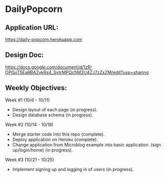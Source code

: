 # DailyPopcorn

## Application URL:
https://daily-popcorn.herokuapp.com


## Design Doc:
https://docs.google.com/document/d/1zR-OPGuT5EaRBA2vkRs4_SytrMPQcfiM2U4ZJ7zZxZM/edit?usp=sharing


## Weekly Objectives:

Week #1 (10/6 - 10/11)
- Design layout of each page (in progress).
- Design database schema (in progress).

Week #2 (10/14 - 10/18)
- Merge starter code into this repo (complete).
- Deploy application on Heroku (complete).
- Change application from Microblog example into basic application.
  (sign up/login/home) (in progress).

Week #3 (10/21 - 10/25)
- Implement signing up and logging in of users (in progress).
